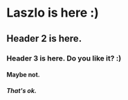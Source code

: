 # Laszlo is here :) 

## Header 2 is here.

### Header 3 is here. Do you like it? :)
#### Maybe not.
##### That's ok.


